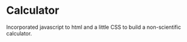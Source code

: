 # Calculator
Incorporated javascript to html and a little CSS to build a non-scientific calculator.
